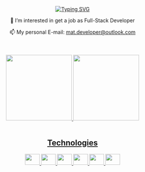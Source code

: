 <div align="center">
<a href="https://git.io/typing-svg"><img src="https://readme-typing-svg.herokuapp.com?font=Fira+Code&duration=3000&pause=1000&color=218BFF&center=true&vCenter=true&width=500&height=70&lines=Hello+there;Nice+to+see+you+here;Welcome+to+my+Github;Feel+free+to+check+my+repositories;%3A)" alt="Typing SVG" /></a>

<p> 👀 I’m interested in get a job as Full-Stack Developer </p>
<p> 📫 My personal E-mail: <a href="mailto:mat.developer@outlook.com"> mat.developer@outlook.com </a> </p>

<br/>
<br/>
<div align="center">
  <a href="https://github.com/MedradoM">
  <img height="180em" src="https://github-readme-stats.vercel.app/api?username=MedradoM&show_icons=true&theme=white&include_all_commits=true&count_private=true"/>
  <img height="180em" src="https://github-readme-stats.vercel.app/api/top-langs/?username=MedradoM&layout=compact&langs_count=7&theme=white"/>
</div>
<div align="center">
  <br/>
  <h2>Technologies</h2>
  <img height="30" width="40" src="https://simpleicons.org/icons/nodedotjs.svg">
  <img height="30" width="40" src="https://simpleicons.org/icons/css3.svg">
  <img height="30" width="40" src="https://simpleicons.org/icons/javascript.svg">
  <img height="30" width="40" src="https://img.icons8.com/ios-filled/2x/java-coffee-cup-logo.png">
  <img height="30" width="40" src="https://simpleicons.org/icons/html5.svg">
  <img height="30" width="40" src="https://simpleicons.org/icons/react.svg">
</div>
  </div>
